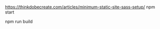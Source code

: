 https://thinkdobecreate.com/articles/minimum-static-site-sass-setup/
npm start
<!-- to start browser -->
npm run build
<!-- to build project -->